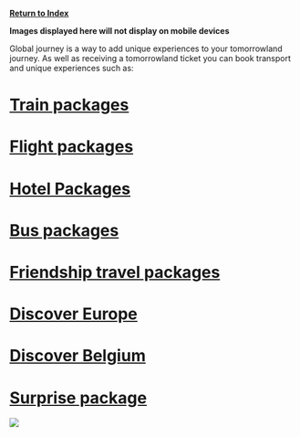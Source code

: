 [**Return to Index**](https://www.reddit.com/r/Tomorrowland/wiki/index)

**Images displayed here will not display on mobile devices**

Global journey is a way to add unique experiences to your tomorrowland journey. As well as receiving a tomorrowland ticket you can book transport and unique experiences such as:

# [**Train packages**](https://www.reddit.com/r/Tomorrowland/wiki/summer/global_journey/train)
# [**Flight packages**](https://www.reddit.com/r/Tomorrowland/wiki/summer/global_journey/flight)
# [**Hotel Packages**](https://www.reddit.com/r/Tomorrowland/wiki/summer/global_journey/hotel)
# [**Bus packages**](https://www.reddit.com/r/Tomorrowland/wiki/summer/global_journey/bus)
# [**Friendship travel packages**](https://www.reddit.com/r/Tomorrowland/wiki/summer/global_journey/friendship_travel)
# [**Discover Europe**](https://www.reddit.com/r/Tomorrowland/wiki/summer/global_journey/discover_europe)
# [**Discover Belgium**](https://www.reddit.com/r/Tomorrowland/wiki/summer/global_journey/discover_belgium)
# [**Surprise package**](https://www.reddit.com/r/Tomorrowland/wiki/summer/global_journey/surprise_package)

![](%%GJMain%%)